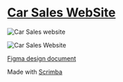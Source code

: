 
#  [Car Sales WebSite](https://frontendella.github.io/Car-Sales-Website/)

![Car Sales website](https://user-images.githubusercontent.com/82247833/221485141-6bfe00c7-26f3-446b-b660-de19e3048fe0.png)

![Car Sales Website](https://user-images.githubusercontent.com/82247833/221485126-9282f8d8-a403-45c0-85df-99c784fa81b1.gif)

[Figma design document](https://www.figma.com/file/qhHkkzlsyzNZnaOpZuRSHJ/Cars-Layout?node-id=0%3A1&t=mzopS5w8gF4n5LdU-0)


Made with [Scrimba](https://scrimba.com/learn/figmatocode)
